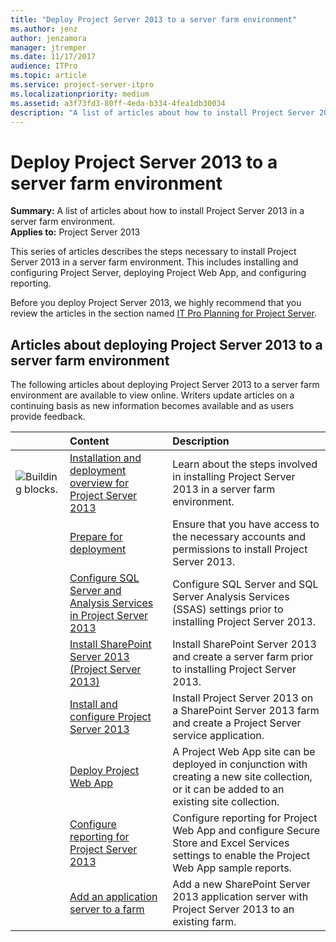 ```yaml
---
title: "Deploy Project Server 2013 to a server farm environment"
ms.author: jenz
author: jenzamora
manager: jtremper
ms.date: 11/17/2017
audience: ITPro
ms.topic: article
ms.service: project-server-itpro
ms.localizationpriority: medium
ms.assetid: a3f73fd3-80ff-4eda-b334-4fea1db30034
description: "A list of articles about how to install Project Server 2013 in a server farm environment."
---
```


# Deploy Project Server 2013 to a server farm environment
 
 **Summary:** A list of articles about how to install Project Server 2013 in a server farm environment.<br/>
**Applies to:** Project Server 2013
  
This series of articles describes the steps necessary to install Project Server 2013 in a server farm environment. This includes installing and configuring Project Server, deploying Project Web App, and configuring reporting.
  
Before you deploy Project Server 2013, we highly recommend that you review the articles in the section named [IT Pro Planning for Project Server](it-pro-planning-for-project-server-2016.md).
  
## Articles about deploying Project Server 2013 to a server farm environment

The following articles about deploying Project Server 2013 to a server farm environment are available to view online. Writers update articles on a continuing basis as new information becomes available and as users provide feedback.
  
|&nbsp;|**Content**|**Description**|
|:-----|:-----|:-----|
|![Building blocks.](images/mod_icon_buildingblock_M.png)|[Installation and deployment overview for Project Server 2013](installation-and-deployment-overview-for-project-server-2013.md) <br/> |Learn about the steps involved in installing Project Server 2013 in a server farm environment.  <br/> |
||[Prepare for deployment](./prepare-for-a-deployment-of-project-server-2013.md) <br/> |Ensure that you have access to the necessary accounts and permissions to install Project Server 2013.  <br/> |
||[Configure SQL Server and Analysis Services in Project Server 2013](configure-sql-server-and-analysis-services-in-project-server-2013-0.md) <br/> |Configure SQL Server and SQL Server Analysis Services (SSAS) settings prior to installing Project Server 2013.  <br/> |
||[Install SharePoint Server 2013 (Project Server 2013)](install-sharepoint-server-2013-project-server-2013.md) <br/> |Install SharePoint Server 2013 and create a server farm prior to installing Project Server 2013.  <br/> |
||[Install and configure Project Server 2013](install-and-configure-project-server-2013.md) <br/> |Install Project Server 2013 on a SharePoint Server 2013 farm and create a Project Server service application.  <br/> |
||[Deploy Project Web App](deploy-project-web-app-0.md) <br/> |A Project Web App site can be deployed in conjunction with creating a new site collection, or it can be added to an existing site collection.  <br/> |
||[Configure reporting for Project Server 2013](./configure-reporting-for-project-web-app-project-server-2013.md) <br/> |Configure reporting for Project Web App and configure Secure Store and Excel Services settings to enable the Project Web App sample reports.  <br/> |
||[Add an application server to a farm](./add-an-application-server-to-a-farm-in-project-server-2013.md) <br/> |Add a new SharePoint Server 2013 application server with Project Server 2013 to an existing farm.  <br/> |
